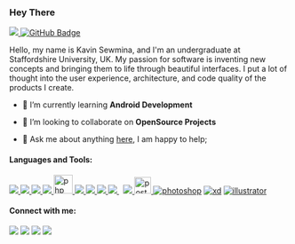 <h3>Hey There <img src="https://raw.githubusercontent.com/MartinHeinz/MartinHeinz/master/wave.gif" width="15px"></h3>



<a href="https://github.com/Meghna-DAS/github-profile-views-counter"> <img src="https://komarev.com/ghpvc/?username=kavin-sewmina">
</a>
<a href="https://github.com/kavin-sewmina?tab=followers">
<img src="https://img.shields.io/github/followers/kavin-sewmina?label=Followers&style=social" alt="GitHub Badge"></a>

<p>Hello, my name is Kavin Sewmina, and I'm an undergraduate at Staffordshire University, UK. My passion for software is inventing new concepts and bringing them to life through beautiful interfaces. I put a lot of thought into the user experience, architecture, and code quality of the products I create.</p>


- 🌱 I’m currently learning **Android Development**

- 👯 I’m looking to collaborate on **OpenSource Projects**

- 💬 Ask me about anything <a href="mailto: kavinsewmina@gmail.com">here</a>, I am happy to help;



<h4>Languages and Tools:</h4>

<p align="left"> 
    <a href="https://www.java.com" target="_blank"> <img src="https://img.icons8.com/color/30/000000/java-coffee-cup-logo.png"/> </a>
    <a href="https://www.python.org" target="_blank"> <img src="https://img.icons8.com/color/35/000000/python.png"/> </a> 
    <a href="https://www.w3.org/html/" target="_blank"> <img src="https://img.icons8.com/color/30/000000/html-5.png"/> </a> 
    <a href="https://www.w3schools.com/css/" target="_blank"> <img src="https://img.icons8.com/color/30/000000/css3.png"/> </a>
    <a href="https://www.php.net/" target="_blank"> <img src="https://pngimg.com/uploads/php/php_PNG34.png" alt="php"  height="34"/> </a>  
    <a href="https://developer.mozilla.org/en-US/docs/Web/JavaScript" target="_blank"> <img src="https://img.icons8.com/color/30/000000/javascript.png"/> </a>  
    <a href="https://reactjs.org/" target="_blank"> <img src="https://img.icons8.com/color/30/000000/react-native.png"/> </a>
    <a href="https://getbootstrap.com" target="_blank"> <img src="https://img.icons8.com/color/30/000000/bootstrap.png"/> </a> 
    <a style="padding-right:8px;" href="https://www.mysql.com/" target="_blank"> <img src="https://img.icons8.com/fluent/30/000000/mysql-logo.png"/> </a>
    <a href="https://firebase.google.com/" target="_blank"> <img src="https://img.icons8.com/color/30/000000/firebase.png"/> </a> 
    <a href="https://postman.com" target="_blank"> <img src="https://www.vectorlogo.zone/logos/getpostman/getpostman-icon.svg" alt="postman" width="30" height="30"/> </a>   
    <a href="https://adobe.com" target="_blank"><img src="https://img.icons8.com/fluency/30/000000/adobe-photoshop.png" alt="photoshop"/></a>
    <a href="https://adobe.com" target="_blank"><img src="https://img.icons8.com/fluency/30/000000/adobe-xd.png" alt="xd"/></a> 
    <a href="https://adobe.com" target="_blank"><img src="https://img.icons8.com/fluency/30/000000/adobe-illustrator.png" alt="illustrator"/></a>   
</p>

<h4>Connect with me:</h4>
<p>
<a href = "https://www.linkedin.com/in/kavinsewmina/"><img src="https://img.icons8.com/fluent/30/000000/linkedin.png"/></a>
<a href = "https://twitter.com/kavinsewmina"><img src="https://img.icons8.com/fluent/30/000000/twitter.png"/></a>
<a href = "https://www.instagram.com/kavinsewmina/"><img src="https://img.icons8.com/fluent/30/000000/instagram-new.png"/></a>
<a href = "https://www.facebook.com/kavinsewmina/UC-NXT1lYAOPa3lrgWXqvuHA"><img src="https://img.icons8.com/color/30/000000/facebook.png"/></a>
</p>


